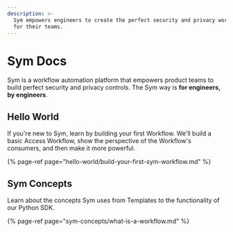 ```yaml
---
description: >-
  Sym empowers engineers to create the perfect security and privacy workflows
  for their teams.
---
```


# Sym Docs

Sym is a workflow automation platform that empowers product teams to build perfect security and privacy controls. The Sym way is **for engineers, by engineers**.

## Hello World

If you're new to Sym, learn by building your first Workflow. We'll build a basic Access Workflow, show the perspective of the Workflow's consumers, and then make it more powerful.

{% page-ref page="hello-world/build-your-first-sym-workflow.md" %}

## Sym Concepts

Learn about the concepts Sym uses from Templates to the functionality of our Python SDK. 

{% page-ref page="sym-concepts/what-is-a-workflow.md" %}

